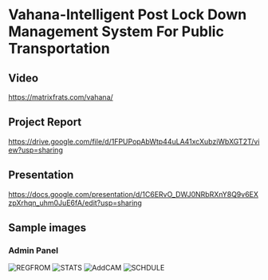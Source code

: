 # Vahana-Intelligent Post Lock Down Management System For Public Transportation
## Video
https://matrixfrats.com/vahana/

## Project Report
https://drive.google.com/file/d/1FPUPopAbWtp44uLA41xcXubziWbXGT2T/view?usp=sharing

## Presentation
https://docs.google.com/presentation/d/1C6ERvO_DWJ0NRbRXnY8Q9v6EXzpXrhqn_uhm0JuE6fA/edit?usp=sharing

## Sample images

### Admin Panel
<img src="https://github.com/SmartPracticeschool/SBSPS-Challenge-4556-Intelligent-Post-Lock-Down-Management-System-For-Public-Transportation/blob/master/UI%20screenshots/regform.PNG" title="REGFROM"/>

<img src="https://github.com/SmartPracticeschool/SBSPS-Challenge-4556-Intelligent-Post-Lock-Down-Management-System-For-Public-Transportation/blob/master/UI%20screenshots/statspage.PNG" title="STATS"/>

<img src="https://github.com/SmartPracticeschool/SBSPS-Challenge-4556-Intelligent-Post-Lock-Down-Management-System-For-Public-Transportation/blob/master/UI%20screenshots/addcam.PNG" title="AddCAM">

<img src="https://github.com/SmartPracticeschool/SBSPS-Challenge-4556-Intelligent-Post-Lock-Down-Management-System-For-Public-Transportation/blob/master/UI%20screenshots/schedpage.PNG" title="SCHDULE"/>
